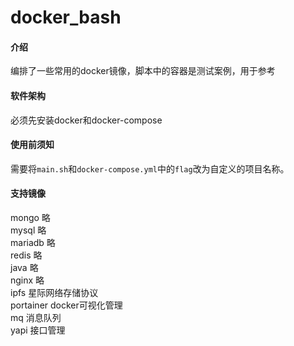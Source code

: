 # docker_bash

#### 介绍
编排了一些常用的docker镜像，脚本中的容器是测试案例，用于参考

#### 软件架构
必须先安装docker和docker-compose

#### 使用前须知
需要将`main.sh`和`docker-compose.yml`中的`flag`改为自定义的项目名称。

#### 支持镜像
mongo       略  
mysql       略  
mariadb     略  
redis       略  
java        略  
nginx       略  
ipfs        星际网络存储协议  
portainer   docker可视化管理  
mq          消息队列  
yapi        接口管理  
